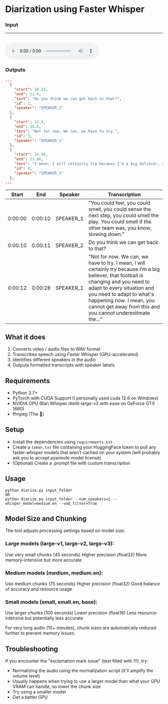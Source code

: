 # Diarization using Faster Whisper

### Input
---
![Audio sample](test/audio.wav)
---

### Outputs
```json
...
  {
    "start": 10.24,
    "end": 11.4,
    "text": "Do you think we can get back to that?",
    "id": 2,
    "speaker": "SPEAKER_2"
  },
  {
    "start": 12.4,
    "end": 14.8,
    "text": "Not for now. We can, we have to try.",
    "id": 3,
    "speaker": "SPEAKER_1"
  },
  {
    "start": 14.96,
    "end": 21.66,
    "text": "I mean, I will certainly try because I'm a big believer, that football is changing and you need to adapt to every situation",
    "id": 4,
    "speaker": "SPEAKER_1"
  },
...
```

| Start | End | Speaker | Transcription |
|-------|-----|---------|------|
0:00:00|0:00:10|SPEAKER_1|"You could feel, you could smell, you could sense the next step, you could smell the play. You could smell if the other team was, you know, slowing down."
0:00:10|0:00:11|SPEAKER_2|Do you think we can get back to that?
0:00:12|0:00:28|SPEAKER_1|"Not for now. We can, we have to try. I mean, I will certainly try because I'm a big believer, that football is changing and you need to adapt to every situation and you need to adapt to what's happening now. I mean, you cannot get away from this and you cannot underestimate the..."


## What it does

1) Converts video / audio files to WAV format
2) Transcribes speech using Faster Whisper (GPU-accelerated)
3) Identifies different speakers in the audio
4) Outputs formatted transcripts with speaker labels

## Requirements
- Python 3.7+
- PyTorch with CUDA Support (I personally used cuda 12.6 on Windows)
- NVIDIA GPU (Ran Whisper distill-large-v3 with ease on GeForce GTX 1660)
- ffmpeg (The 🐐)

## Setup
- Install the dependencies using `requirements.txt` 
- Create a `token.txt` file containing your HuggingFace token to pull any faster-whisper models that aren't cached on your system (will probably ask you to accept pyannote model license)
- (Optional) Create a .prompt file with custom transcription

## Usage
```shell
python diarize.py input_folder
OR
python diarize.py input_folder --num_speakers=2 --whisper_model=medium.en --vad_filter=True
```

## Model Size and Chunking
The tool adjusts processing settings based on model size:

### Large models (large-v1, large-v2, large-v3):

Use very small chunks (45 seconds)
Higher precision (float32)
More memory-intensive but more accurate

### Medium models (medium, medium.en):

Use medium chunks (75 seconds)
Higher precision (float32)
Good balance of accuracy and resource usage

### Small models (small, small.en, base):

Use larger chunks (100 seconds)
Lower precision (float16)
Less resource-intensive but potentially less accurate

For very long audio (10+ minutes), chunk sizes are automatically reduced further to prevent memory issues.

## Troubleshooting

If you encounter the "exclamation mark issue" (text filled with !!!), try:
- Normalizing the audio using the normalization script (it'll amplify the volume level)
- Usually happens when trying to use a larger model than what your GPU VRAM can handle, so lower the chunk size
- Try using a smaller model
- Get a better GPU 

